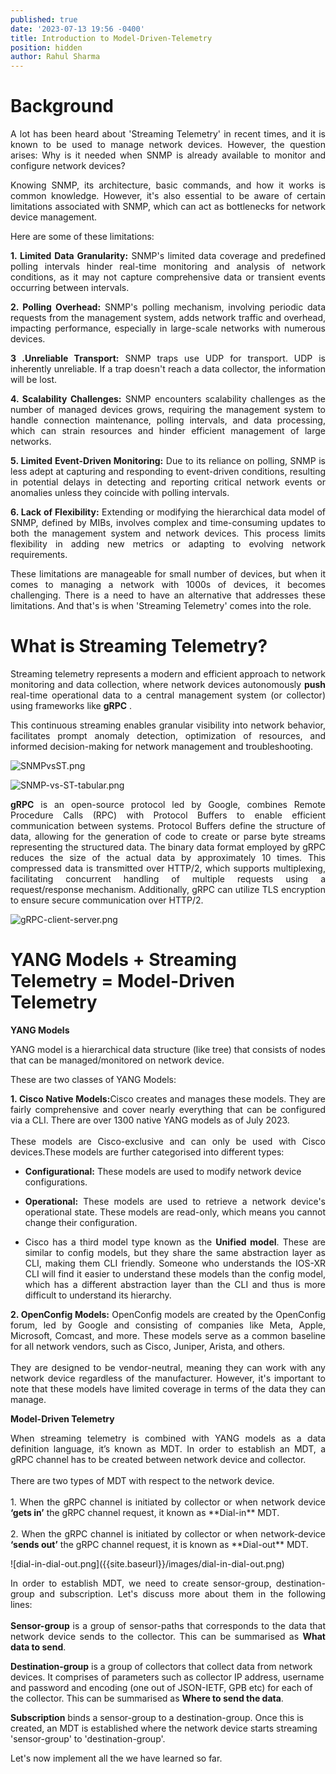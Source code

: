 ```yaml
---
published: true
date: '2023-07-13 19:56 -0400'
title: Introduction to Model-Driven-Telemetry
position: hidden
author: Rahul Sharma
---
```

# Background

<p align="justify">A lot has been heard about 'Streaming Telemetry' in recent times, and it is known to be used to manage network devices. However, the question arises: Why is it needed when SNMP is already available to monitor and configure network devices?</p>

<p align="justify">Knowing SNMP, its architecture, basic commands, and how it works is common knowledge. However, it's also essential to be aware of certain limitations associated with SNMP, which can act as bottlenecks for network device management.</p>
  
Here are some of these limitations:
  
<p align="justify"> <b>1. Limited Data Granularity:</b> SNMP's limited data coverage and predefined polling intervals hinder real-time monitoring and analysis of network conditions, as it may not capture comprehensive data or transient events occurring between intervals.</p>

<p align="justify"> <b>2. Polling Overhead:</b> SNMP's polling mechanism, involving periodic data requests from the management system, adds network traffic and overhead, impacting performance, especially in large-scale networks with numerous devices.</p>

<p align="justify"> <b>3 .Unreliable Transport:</b> SNMP traps use UDP for transport. UDP is inherently unreliable. If a trap doesn't reach a data collector, the information will be lost.</p>
  
<p align="justify"> <b>4. Scalability Challenges:</b> SNMP encounters scalability challenges as the number of managed devices grows, requiring the management system to handle connection maintenance, polling intervals, and data processing, which can strain resources and hinder efficient management of large networks.</p>

<p align="justify"> <b>5. Limited Event-Driven Monitoring:</b> Due to its reliance on polling, SNMP is less adept at capturing and responding to event-driven conditions, resulting in potential delays in detecting and reporting critical network events or anomalies unless they coincide with polling intervals.</p>

<p align="justify"> <b>6. Lack of Flexibility:</b> Extending or modifying the hierarchical data model of SNMP, defined by MIBs, involves complex and time-consuming updates to both the management system and network devices. This process limits flexibility in adding new metrics or adapting to evolving network requirements.</p>

<p align="justify">These limitations are manageable for small number of devices, but when it comes to managing a network with 1000s of devices, it becomes challenging. There is a need to have an alternative that addresses these limitations. And that's is when 'Streaming Telemetry' comes into the role.</p>

# What is Streaming Telemetry?

<p align="justify"> Streaming telemetry represents a modern and efficient approach to network monitoring and data collection, where network devices autonomously <b>push</b> real-time operational data to a central management system (or collector) using frameworks like <b>gRPC</b> .</p>

<p align="justify">This continuous streaming enables granular visibility into network behavior, facilitates prompt anomaly detection, optimization of resources, and informed decision-making for network management and troubleshooting.</p>

![SNMPvsST.png]({{site.baseurl}}/images/SNMPvsST.png)

![SNMP-vs-ST-tabular.png]({{site.baseurl}}/images/SNMP-vs-ST-tabular.png)

<p align="justify"> <b>gRPC</b> is an open-source protocol led by Google, combines Remote Procedure Calls (RPC) with Protocol Buffers to enable efficient communication between systems. Protocol Buffers define the structure of data, allowing for the generation of code to create or parse byte streams representing the structured data. The binary data format employed by gRPC reduces the size of the actual data by approximately 10 times. This compressed data is transmitted over HTTP/2, which supports multiplexing, facilitating concurrent handling of multiple requests using a request/response mechanism. Additionally, gRPC can utilize TLS encryption to ensure secure communication over HTTP/2.</p>


![gRPC-client-server.png]({{site.baseurl}}/images/gRPC-client-server.png)
# YANG Models + Streaming Telemetry = Model-Driven Telemetry

**YANG Models**

<p align="justify">YANG model is a hierarchical data structure (like tree) that consists of nodes that can be managed/monitored on network device.</p>

These are two classes of YANG Models:

<p align="justify"> <b>1. Cisco Native Models:</b>Cisco creates and manages these models. They are fairly comprehensive and cover nearly everything that can be configured via a CLI. There are over 1300 native YANG models as of July 2023.
<br>
<br>  
These models are Cisco-exclusive and can only be used with Cisco devices.These models are further categorised into different types:</p>

 - <b>Configurational:</b> These models are used to modify network device configurations.
        
 - <p align="justify"> <b>Operational:</b> These models are used to retrieve a network device's operational state. These models are read-only, which means you cannot change their configuration.</p>
 
 - <p align="justify">Cisco has a third model type known as the <b>Unified model</b>. These are similar to config models, but they share the same abstraction layer as CLI, making them CLI friendly. Someone who understands the IOS-XR CLI will find it easier to understand these models than the config model, which has a different abstraction layer than the CLI and thus is more difficult to understand its hierarchy.</p>

<p align="justify"> <b>2. OpenConfig Models:</b> OpenConfig models are created by the OpenConfig forum, led by Google and consisting of companies like Meta, Apple, Microsoft, Comcast, and more. These models serve as a common baseline for all network vendors, such as Cisco, Juniper, Arista, and others.
<br>
<br>  
They are designed to be vendor-neutral, meaning they can work with any network device regardless of the manufacturer. However, it's important to note that these models have limited coverage in terms of the data they can manage.</p>


**Model-Driven Telemetry**

<p align="justify">When streaming telemetry is combined with YANG models as a data definition language, it’s known as MDT. In order to establish an MDT, a gRPC channel has to be created between network device and collector.
<br>
<br>  
There are two types of MDT with respect to the network device. 
<br>
<br>  
1. When the gRPC channel is initiated by collector or when network device <b>‘gets in’</b> the gRPC channel request, it known as **Dial-in** MDT.
<br>
<br>  
2. When the gRPC channel is initiated by collector or when network-device <b>‘sends out’</b> the gRPC channel request, it is known as **Dial-out** MDT.
</p>
![dial-in-dial-out.png]({{site.baseurl}}/images/dial-in-dial-out.png)
<p align="justify">In order to establish MDT, we need to create sensor-group, destination-group and subscription. Let's discuss more about them in the following lines:
<br>
<br>  
<b>Sensor-group</b> is a group of sensor-paths that corresponds to the data that network device sends to the collector. This can be summarised as <b>What data to send</b>. 

<b>Destination-group</b> is a group of collectors that collect data from network devices. It comprises of parameters such as collector IP address, username and password and encoding (one out of JSON-IETF, GPB etc) for each of the collector. This can be summarised as <b>Where to send the data</b>.

<b>Subscription</b> binds a sensor-group to a destination-group. Once this is created, an MDT is established where the network device starts streaming 'sensor-group' to 'destination-group'.

Let's now implement all the we have learned so far.
